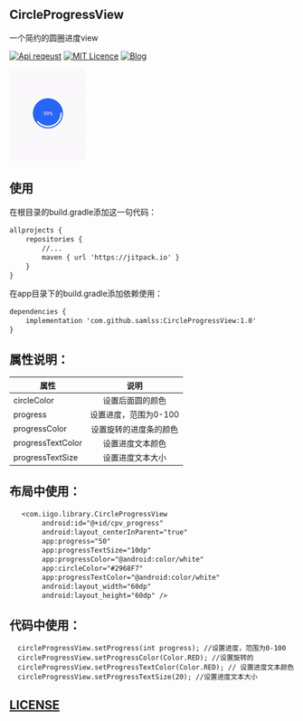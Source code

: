 
## CircleProgressView
一个简约的圆圈进度view

[![Api reqeust](https://img.shields.io/badge/api-1+-green.svg)](https://github.com/samlss/CircleProgressView)  [![MIT Licence](https://badges.frapsoft.com/os/mit/mit.svg?v=103)](https://github.com/samlss/CircleProgressView/blob/master/LICENSE) [![Blog](https://img.shields.io/badge/samlss-blog-orange.svg)](https://blog.csdn.net/Samlss)


![screenshot](https://github.com/samlss/CircleProgressView/blob/master/screenshots/screenshot1.gif)


## 使用 <br>
在根目录的build.gradle添加这一句代码：
```
allprojects {
    repositories {
        //...
        maven { url 'https://jitpack.io' }
    }
}
```

在app目录下的build.gradle添加依赖使用：
```
dependencies {
    implementation 'com.github.samlss:CircleProgressView:1.0'
}
```

## 属性说明：

| 属性        | 说明           |
| ------------- |:-------------:|
| circleColor      | 设置后面圆的颜色 |
| progress | 设置进度，范围为0-100 |
| progressColor | 设置旋转的进度条的颜色 |
| progressTextColor | 设置进度文本颜色 |
| progressTextSize | 设置进度文本大小 |


## 布局中使用：
```
   <com.iigo.library.CircleProgressView
        android:id="@+id/cpv_progress"
        android:layout_centerInParent="true"
        app:progress="50"
        app:progressTextSize="10dp"
        app:progressColor="@android:color/white"
        app:circleColor="#2968F7"
        app:progressTextColor="@android:color/white"
        android:layout_width="60dp"
        android:layout_height="60dp" />
```

## 代码中使用：
```
  circleProgressView.setProgress(int progress); //设置进度，范围为0-100
  circleProgressView.setProgressColor(Color.RED); //设置旋转的
  circleProgressView.setProgressTextColor(Color.RED); // 设置进度文本颜色
  circleProgressView.setProgressTextSize(20); //设置进度文本大小
```


## [LICENSE](https://github.com/samlss/CircleProgressView/blob/master/LICENSE)
